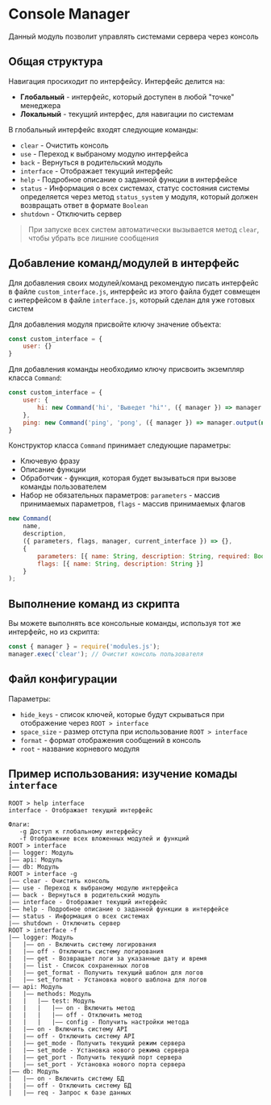 # Console Manager
Данный модуль позволит управлять системами сервера через консоль

## Общая структура
Навигация просиходит по интерфейсу. Интерфейс делится на:
- **Глобальный** - интерфейс, который доступен в любой "точке" менеджера
- **Локальный** - текущий интерфес, для навигации по системам

В глобальный интерфейс входят следующие команды:
- `clear` - Очистить консоль
- `use` - Переход к выбраному модулю интерфейса
- `back` - Вернуться в родительский модуль
- `interface` - Отображает текущий интерфейс
- `help` - Подробное описание о заданной функции в интерфейсе
- `status` - Информация о всех системах, статус состояния системы определяется через метод `status_system` у модуля, который должен возвращать ответ в формате `Boolean`
- `shutdown` - Отключить сервер

> При запуске всех систем автоматически вызывается метод `clear`, чтобы убрать все лишние сообщения

## Добавление команд/модулей в интерфейс
Для добавления своих модулей/команд рекомендую писать интерфейс в файле `custom_interface.js`, интерфейс из этого файла будет совмещен с интерфейсом в файле `interface.js`, который сделан для уже готовых систем

Для добавления модуля присвойте ключу значение объекта:
```javascript
const custom_interface = {
    user: {}
}
```

Для добавления команды необходимо ключу присвоить экземпляр класса `Command`:
```javascript
const custom_interface = {
    user: {
        hi: new Command('hi', 'Выведет "hi"', ({ manager }) => manager.output('info', 'HI!!!'))
    },
    ping: new Command('ping', 'pong', ({ manager }) => manager.output(null, 'PING - PONG'))
}
```

Конструктор класса `Command` принимает следующие параметры:
- Ключевую фразу
- Описание функции
- Обработчик - функция, которая будет вызываться при вызове команды пользователем
- Набор не обязательных параметров: `parameters` - массив принимаемых параметров, `flags` - массив принимаемых флагов
```javascript
new Command(
    name,
    description,
    ({ parameters, flags, manager, current_interface }) => {},
    {
        parameters: [{ name: String, description: String, required: Boolean }],
        flags: [{ name: String, description: String }]
    }
);
```

## Выполнение команд из скрипта
Вы можете выполнять все консольные команды, используя тот же интерфейс, но из скрипта:
```javascript
const { manager } = require('modules.js');
manager.exec('clear'); // Очистит консоль пользователя
```

## Файл конфигурации
Параметры:
- `hide_keys` - список ключей, которые будут скрываться при отображение через `ROOT > interface`
- `space_size` - размер отступа при использование `ROOT > interface`
- `fоrmat` - формат отображения сообщений в консоль
- `root` - название корневого модуля

## Пример использования: изучение комады `interface`
```
ROOT > help interface
interface - Отображает текущий интерфейс

Флаги: 
   -g Доступ к глобальному интерфейсу
   -f Отображение всех вложенных модулей и функций
ROOT > interface
|—— logger: Модуль
|—— api: Модуль
|—— db: Модуль
ROOT > interface -g
|—— clear - Очистить консоль
|—— use - Переход к выбраному модулю интерфейса
|—— back - Вернуться в родительский модуль
|—— interface - Отображает текущий интерфейс
|—— help - Подробное описание о заданной функции в интерфейсе
|—— status - Информация о всех системах
|—— shutdown - Отключить сервер
ROOT > interface -f
|—— logger: Модуль
|   |—— on - Включить систему логирования
|   |—— off - Отключить систему логирования
|   |—— get - Возвращает логи за указанные дату и время
|   |—— list - Список сохраненных логов
|   |—— get_format - Получить текущий шаблон для логов
|   |—— set_format - Установка нового шаблона для логов
|—— api: Модуль
|   |—— methods: Модуль
|   |   |—— test: Модуль
|   |   |   |—— on - Включить метод
|   |   |   |—— off - Отключить метод
|   |   |   |—— config - Получить настройки метода
|   |—— on - Включить систему API
|   |—— off - Отключить систему API
|   |—— get_mode - Получить текущий режим сервера
|   |—— set_mode - Установка нового режима сервера
|   |—— get_port - Получить текущий порт сервера
|   |—— set_port - Установка нового порта сервера
|—— db: Модуль
|   |—— on - Включить систему БД
|   |—— off - Отключить систему БД
|   |—— req - Запрос к базе данных
```
